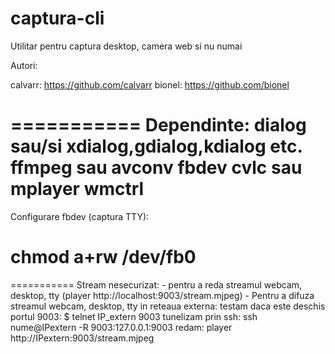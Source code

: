 captura-cli
===========

Utilitar pentru captura desktop, camera web si nu numai

Autori:

calvarr: https://github.com/calvarr
bionel: https://github.com/bionel

===========
Dependinte:
	dialog sau/si xdialog,gdialog,kdialog etc.
	ffmpeg sau avconv
	fbdev
	cvlc sau mplayer
	wmctrl
===========
Configurare fbdev (captura TTY):
# chmod a+rw /dev/fb0

===========
Stream nesecurizat:
	- pentru a reda streamul webcam, desktop, tty (player http://localhost:9003/stream.mjpeg)
	- Pentru a difuza streamul webcam, desktop, tty in reteaua externa:
	testam daca este deschis portul 9003:
$ telnet IP_extern 9003
	tunelizam prin ssh:
ssh nume@IPextern -R 9003:127.0.0.1:9003
	redam:
player http://IPextern:9003/stream.mjpeg

